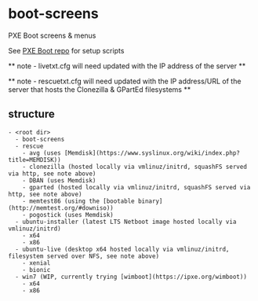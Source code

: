 # boot-screens
PXE Boot screens & menus

See [PXE Boot repo](https://github.com/chris18890/pxe-boot) for setup scripts

** note - livetxt.cfg will need updated with the IP address of the server **

** note - rescuetxt.cfg will need updated with the IP address/URL of the server that hosts the Clonezilla & GPartEd filesystems **

## structure

```
- <root dir>
  - boot-screens
  - rescue
    - avg (uses [Memdisk](https://www.syslinux.org/wiki/index.php?title=MEMDISK))
    - clonezilla (hosted locally via vmlinuz/initrd, squashFS served via http, see note above)
    - DBAN (uses Memdisk)
    - gparted (hosted locally via vmlinuz/initrd, squashFS served via http, see note above)
    - memtest86 (using the [bootable binary](http://memtest.org/#downiso))
    - pogostick (uses Memdisk)
  - ubuntu-installer (latest LTS Netboot image hosted locally via vmlinuz/initrd)
    - x64
    - x86
  - ubuntu-live (desktop x64 hosted locally via vmlinuz/initrd, filesystem served over NFS, see note above)
    - xenial
    - bionic
  - win7 (WIP, currently trying [wimboot](https://ipxe.org/wimboot))
    - x64
    - x86
```